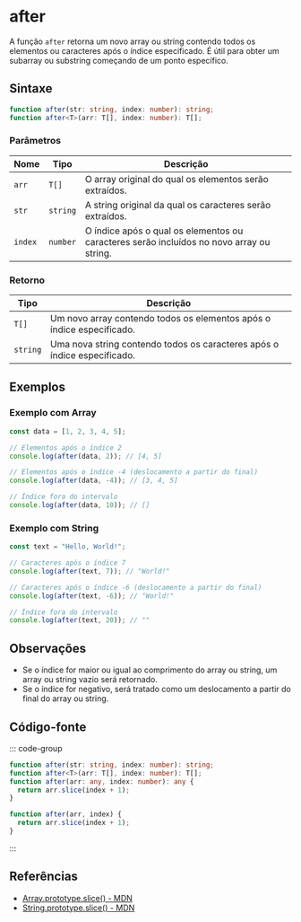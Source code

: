 # after  

A função `after` retorna um novo array ou string contendo todos os elementos ou caracteres após o índice especificado. É útil para obter um subarray ou substring começando de um ponto específico.  

## Sintaxe  

```typescript
function after(str: string, index: number): string;
function after<T>(arr: T[], index: number): T[];
```  

### Parâmetros  

| Nome    | Tipo         | Descrição                                                              |
|---------|-------------|------------------------------------------------------------------------|
| `arr`   | `T[]`       | O array original do qual os elementos serão extraídos.                |
| `str`   | `string`    | A string original da qual os caracteres serão extraídos.              |
| `index` | `number`    | O índice após o qual os elementos ou caracteres serão incluídos no novo array ou string. |  

### Retorno  

| Tipo     | Descrição                                                                |
|----------|--------------------------------------------------------------------------|
| `T[]`    | Um novo array contendo todos os elementos após o índice especificado.   |
| `string` | Uma nova string contendo todos os caracteres após o índice especificado. |  

## Exemplos  

### Exemplo com Array  

```typescript
const data = [1, 2, 3, 4, 5];

// Elementos após o índice 2
console.log(after(data, 2)); // [4, 5]

// Elementos após o índice -4 (deslocamento a partir do final)
console.log(after(data, -4)); // [3, 4, 5]

// Índice fora do intervalo
console.log(after(data, 10)); // []
```  

### Exemplo com String  

```typescript
const text = "Hello, World!";

// Caracteres após o índice 7
console.log(after(text, 7)); // "World!"

// Caracteres após o índice -6 (deslocamento a partir do final)
console.log(after(text, -6)); // "World!"

// Índice fora do intervalo
console.log(after(text, 20)); // ""
```  

## Observações  

- Se o índice for maior ou igual ao comprimento do array ou string, um array ou string vazio será retornado.  
- Se o índice for negativo, será tratado como um deslocamento a partir do final do array ou string.  

## Código-fonte  

::: code-group  
```typescript
function after(str: string, index: number): string;
function after<T>(arr: T[], index: number): T[];
function after(arr: any, index: number): any {  
  return arr.slice(index + 1);  
}
```  

```javascript
function after(arr, index) {  
  return arr.slice(index + 1);  
}
```  
:::  

## Referências  

- [Array.prototype.slice() - MDN](https://developer.mozilla.org/pt-BR/docs/Web/JavaScript/Reference/Global_Objects/Array/slice)  
- [String.prototype.slice() - MDN](https://developer.mozilla.org/pt-BR/docs/Web/JavaScript/Reference/Global_Objects/String/slice)